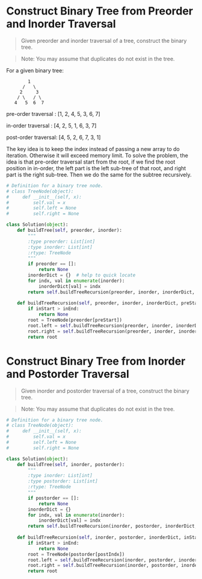 # Construct Binary Tree from Preorder and Inorder Traversal

> Given preorder and inorder traversal of a tree, construct the binary tree.

> Note: You may assume that duplicates do not exist in the tree.

For a given binary tree:

```
        1
      /   \
     2     3
    / \   / \
   4   5  6  7
```
pre-order traversal : [1, 2, 4, 5, 3, 6, 7]

in-order traversal  : [4, 2, 5, 1, 6, 3, 7]

post-order traversal: [4, 5, 2, 6, 7, 3, 1]

The key idea is to keep the index instead of passing a new array to do iteration. Otherwise it will exceed memory limit. To solve the problem, the idea is that pre-order traversal start from the root, if we find the root position in in-order, the left part is the left sub-tree of that root, and right part is the right sub-tree. Then we do the same for the subtree recursively.

```Python
# Definition for a binary tree node.
# class TreeNode(object):
#     def __init__(self, x):
#         self.val = x
#         self.left = None
#         self.right = None

class Solution(object):
    def buildTree(self, preorder, inorder):
        """
        :type preorder: List[int]
        :type inorder: List[int]
        :rtype: TreeNode
        """
        if preorder == []:
            return None
        inorderDict = {}  # help to quick locate
        for indx, val in enumerate(inorder):
            inorderDict[val] = indx
        return self.buildTreeRecursion(preorder, inorder, inorderDict, 0, 0, len(inorder)-1)
    
    def buildTreeRecursion(self, preorder, inorder, inorderDict, preStart, inStart, inEnd):
        if inStart > inEnd:
            return None
        root = TreeNode(preorder[preStart])
        root.left = self.buildTreeRecursion(preorder, inorder, inorderDict, preStart+1, inStart, inorderDict[preorder[preStart]]-1)
        root.right = self.buildTreeRecursion(preorder, inorder, inorderDict, preStart+inorderDict[preorder[preStart]]-inStart+1, inorderDict[preorder[preStart]]+1, inEnd)
        return root
```

# Construct Binary Tree from Inorder and Postorder Traversal

> Given inorder and postorder traversal of a tree, construct the binary tree.

> Note: You may assume that duplicates do not exist in the tree.

```Python
# Definition for a binary tree node.
# class TreeNode(object):
#     def __init__(self, x):
#         self.val = x
#         self.left = None
#         self.right = None

class Solution(object):
    def buildTree(self, inorder, postorder):
        """
        :type inorder: List[int]
        :type postorder: List[int]
        :rtype: TreeNode
        """
        if postorder == []:
            return None
        inorderDict = {}
        for indx, val in enumerate(inorder):
            inorderDict[val] = indx
        return self.buildTreeRecursion(inorder, postorder, inorderDict, 0, len(inorder)-1, len(postorder)-1)
    
    def buildTreeRecursion(self, inorder, postorder, inorderDict, inStart, inEnd, postIndx):
        if inStart > inEnd:
            return None
        root = TreeNode(postorder[postIndx])
        root.left = self.buildTreeRecursion(inorder, postorder, inorderDict, inStart, inorderDict[postorder[postIndx]]-1, postIndx-(inEnd-inorderDict[postorder[postIndx]])-1)
        root.right = self.buildTreeRecursion(inorder, postorder, inorderDict, inorderDict[postorder[postIndx]]+1, inEnd, postIndx-1)
        return root
```
